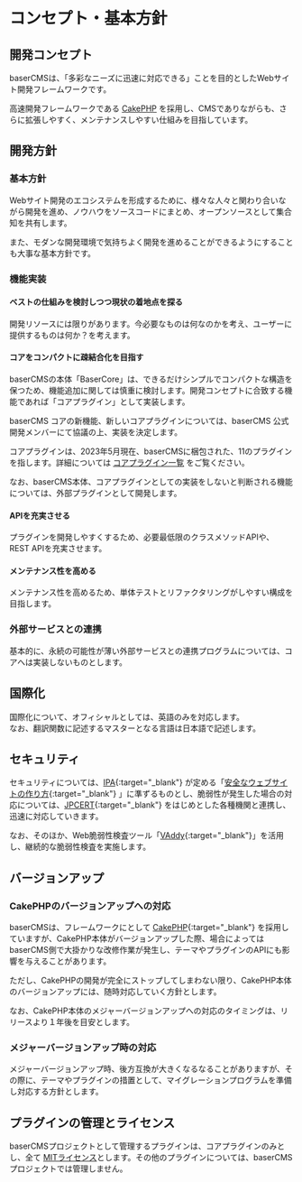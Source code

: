 # コンセプト・基本方針

## 開発コンセプト 
baserCMSは、「多彩なニーズに迅速に対応できる」ことを目的としたWebサイト開発フレームワークです。

高速開発フレームワークである [CakePHP](https://cakephp.org/) を採用し、CMSでありながらも、さらに拡張しやすく、メンテナンスしやすい仕組みを目指しています。

## 開発方針 

### 基本方針
Webサイト開発のエコシステムを形成するために、様々な人々と関わり合いながら開発を進め、ノウハウをソースコードにまとめ、オープンソースとして集合知を共有します。

また、モダンな開発環境で気持ちよく開発を進めることができるようにすることも大事な基本方針です。

### 機能実装
#### ベストの仕組みを検討しつつ現状の着地点を探る
開発リソースには限りがあります。今必要なものは何なのかを考え、ユーザーに提供するものは何か？を考えます。

#### コアをコンパクトに疎結合化を目指す
baserCMSの本体「BaserCore」は、できるだけシンプルでコンパクトな構造を保つため、機能追加に関しては慎重に検討します。開発コンセプトに合致する機能であれば「コアプラグイン」として実装します。

baserCMS コアの新機能、新しいコアプラグインについては、baserCMS 公式開発メンバーにて協議の上、実装を決定します。

コアプラグインは、2023年5月現在、baserCMSに梱包された、11のプラグインを指します。詳細については [コアプラグイン一覧](../#機能) をご覧ください。

なお、baserCMS本体、コアプラグインとしての実装をしないと判断される機能については、外部プラグインとして開発します。

#### APIを充実させる
プラグインを開発しやすくするため、必要最低限のクラスメソッドAPIや、REST APIを充実させます。

#### メンテナンス性を高める
メンテナンス性を高めるため、単体テストとリファクタリングがしやすい構成を目指します。

### 外部サービスとの連携
基本的に、永続の可能性が薄い外部サービスとの連携プログラムについては、コアへは実装しないものとします。

## 国際化
国際化について、オフィシャルとしては、英語のみを対応します。  
なお、翻訳関数に記述するマスターとなる言語は日本語で記述します。

## セキュリティ
セキュリティについては、[IPA](https://www.ipa.go.jp/){:target="_blank"} が定める「[安全なウェブサイトの作り方](https://www.ipa.go.jp/security/vuln/websecurity/index.html){:target="_blank"} 」に準ずるものとし、脆弱性が発生した場合の対応については、[JPCERT](https://www.jpcert.or.jp/){:target="_blank"} をはじめとした各種機関と連携し、迅速に対応していきます。

なお、そのほか、Web脆弱性検査ツール「[VAddy](https://vaddy.net/ja/){:target="_blank"}」を活用し、継続的な脆弱性検査を実施します。

## バージョンアップ
### CakePHPのバージョンアップへの対応
baserCMSは、フレームワークにとして [CakePHP](https://cakephp.org){:target="_blank"} を採用していますが、CakePHP本体がバージョンアップした際、場合によってはbaserCMS側で大掛かりな改修作業が発生し、テーマやプラグインのAPIにも影響を与えることがあります。

ただし、CakePHPの開発が完全にストップしてしまわない限り、CakePHP本体のバージョンアップには、随時対応していく方針とします。

なお、CakePHP本体のメジャーバージョンアップへの対応のタイミングは、リリースより１年後を目安とします。

### メジャーバージョンアップ時の対応
メジャーバージョンアップ時、後方互換が大きくなるなることがありますが、その際に、テーマやプラグインの措置として、マイグレーションプログラムを準備し対応する方針とします。


## プラグインの管理とライセンス
baserCMSプロジェクトとして管理するプラグインは、コアプラグインのみとし、全て [MITライセンス](https://licenses.opensource.jp/MIT/MIT.html)とします。その他のプラグインについては、baserCMS プロジェクトでは管理しません。  



